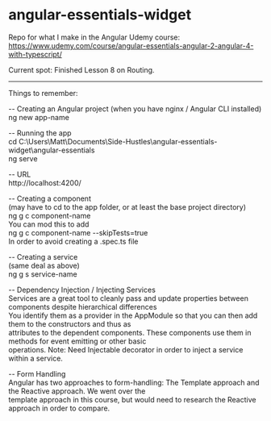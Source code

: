 # angular-essentials-widget

Repo for what I make in the Angular Udemy course: https://www.udemy.com/course/angular-essentials-angular-2-angular-4-with-typescript/

Current spot: Finished Lesson 8 on Routing.

<hr/>

Things to remember:

-- Creating an Angular project (when you have nginx / Angular CLI installed) <br/>
ng new app-name

-- Running the app <br/>
cd C:\Users\Matt\Documents\Side-Hustles\angular-essentials-widget\angular-essentials <br/>
ng serve

-- URL <br/>
http://localhost:4200/

-- Creating a component <br/>
(may have to cd to the app folder, or at least the base project directory) <br/>
ng g c component-name <br/>
You can mod this to add <br/>
ng g c component-name --skipTests=true <br/>
In order to avoid creating a .spec.ts file

-- Creating a service <br/>
(same deal as above) <br/>
ng g s service-name

-- Dependency Injection / Injecting Services <br/>
Services are a great tool to cleanly pass and update properties between components despite hierarchical differences <br/>
You identify them as a provider in the AppModule so that you can then add them to the constructors and thus as <br/> attributes to the dependent components. These components use them in methods for event emitting or other basic <br/>
operations. Note: Need Injectable decorator in order to inject a service within a service.

-- Form Handling <br/>
Angular has two approaches to form-handling: The Template approach and the Reactive approach. We went over the <br/>
template approach in this course, but would need to research the Reactive approach in order to compare.

